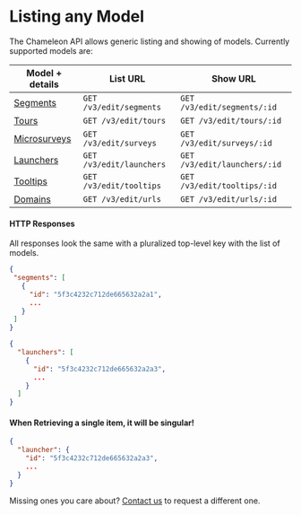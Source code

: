 # Listing any Model

The Chameleon API allows generic listing and showing of models. Currently supported models are:

| Model + details | List URL | Show URL |
| --- | --- | --- |
| [Segments](apis/segments.md) | `GET /v3/edit/segments` | `GET /v3/edit/segments/:id` |
| [Tours](apis/tours.md) | `GET /v3/edit/tours` | `GET /v3/edit/tours/:id` |
| [Microsurveys](apis/surveys.md) | `GET /v3/edit/surveys` | `GET /v3/edit/surveys/:id` |
| [Launchers](apis/launchers.md) | `GET /v3/edit/launchers` | `GET /v3/edit/launchers/:id` |
| [Tooltips](apis/tooltips.md) | `GET /v3/edit/tooltips` | `GET /v3/edit/tooltips/:id` |
| [Domains](apis/urls.md) | `GET /v3/edit/urls` | `GET /v3/edit/urls/:id` |

#### HTTP Responses

All responses look the same with a pluralized top-level key with the list of models.

 ```json
{
  "segments": [
    {
      "id": "5f3c4232c712de665632a2a1",
      ...
    }
  ]
}
```

```json
{
  "launchers": [
    {
      "id": "5f3c4232c712de665632a2a3",
      ...
    }
  ]
}
```

#### When Retrieving a single item, it will be singular!

```json
{
  "launcher": {
    "id": "5f3c4232c712de665632a2a3",
    ...
  }
}
```

Missing ones you care about? [Contact us](mailto:hello@trychameleon.com?subject=Listing+any+Model) to request a different one.
